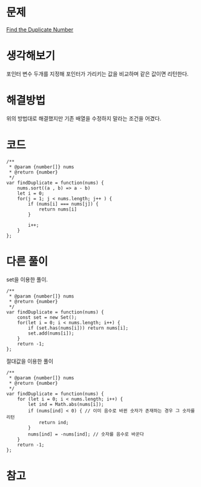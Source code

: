 # 문제

[Find the Duplicate Number](https://leetcode.com/problems/find-the-duplicate-number/)

# 생각해보기

포인터 변수 두개를 지정해 포인터가 가리키는 값을 비교하며 같은 값이면 리턴한다.

# 해결방법

위의 방법대로 해결했지만 기존 배열을 수정하지 말라는 조건을 어겼다.

# 코드

```
/**
 * @param {number[]} nums
 * @return {number}
 */
var findDuplicate = function(nums) {
    nums.sort((a , b) => a - b)
    let i = 0;
    for(j = 1; j < nums.length; j++ ) {
        if (nums[i] === nums[j]) {
            return nums[i]
        }

        i++;
    }
};

```

# 다른 풀이

set을 이용한 풀이.

```
/**
 * @param {number[]} nums
 * @return {number}
 */
var findDuplicate = function(nums) {
    const set = new Set();
    for(let i = 0; i < nums.length; i++) {
        if (set.has(nums[i])) return nums[i];
        set.add(nums[i]);
    }
    return -1;
};
```

절대값을 이용한 풀이

```
/**
 * @param {number[]} nums
 * @return {number}
 */
var findDuplicate = function(nums) {
    for (let i = 0; i < nums.length; i++) {
        let ind = Math.abs(nums[i]);
        if (nums[ind] < 0) { // 이미 음수로 바뀐 숫자가 존재하는 경우 그 숫자를 리턴
            return ind;
        }
        nums[ind] = -nums[ind]; // 숫자를 음수로 바꾼다
    }
    return -1;
};
```

# 참고
